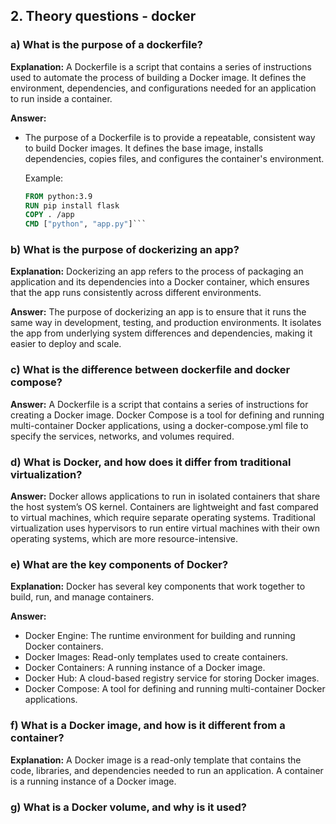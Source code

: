 ## 2. Theory questions - docker

### a) What is the purpose of a dockerfile?

**Explanation:**
A Dockerfile is a script that contains a series of instructions used to automate the process of building a Docker image. It defines the environment, dependencies, and configurations needed for an application to run inside a container.

**Answer:**
- The purpose of a Dockerfile is to provide a repeatable, consistent way to build Docker images. It defines the base image, installs dependencies, copies files, and configures the container's environment.
  
  Example:
  ```dockerfile
  FROM python:3.9
  RUN pip install flask
  COPY . /app
  CMD ["python", "app.py"]```


### b) What is the purpose of dockerizing an app?

**Explanation:** Dockerizing an app refers to the process of packaging an application and its dependencies into a Docker container, which ensures that the app runs consistently across different environments.

**Answer:**
    The purpose of dockerizing an app is to ensure that it runs the same way in development, testing, and production environments. It isolates the app from underlying system differences and dependencies, making it easier to deploy and scale.

### c) What is the difference between dockerfile and docker compose?

**Answer:**
    A Dockerfile is a script that contains a series of instructions for creating a Docker image.
    Docker Compose is a tool for defining and running multi-container Docker applications, using a docker-compose.yml file to specify the services, networks, and volumes required.

### d) What is Docker, and how does it differ from traditional virtualization?

**Answer:**
    Docker allows applications to run in isolated containers that share the host system’s OS kernel. Containers are lightweight and fast compared to virtual machines, which require separate operating systems.
    Traditional virtualization uses hypervisors to run entire virtual machines with their own operating systems, which are more resource-intensive.

### e) What are the key components of Docker?

**Explanation:** Docker has several key components that work together to build, run, and manage containers.

**Answer:**
- Docker Engine: The runtime environment for building and running Docker containers.
- Docker Images: Read-only templates used to create containers.
- Docker Containers: A running instance of a Docker image.
- Docker Hub: A cloud-based registry service for storing Docker images.
- Docker Compose: A tool for defining and running multi-container Docker applications. 

### f) What is a Docker image, and how is it different from a container?
**Explanation:** A Docker image is a read-only template that contains the code, libraries, and dependencies needed to run an application. A container is a running instance of a Docker image.


### g) What is a Docker volume, and why is it used?